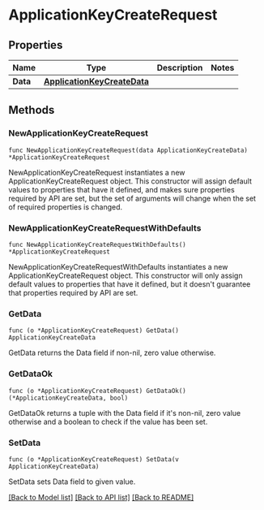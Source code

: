 # ApplicationKeyCreateRequest

## Properties

| Name     | Type                                                        | Description | Notes |
| -------- | ----------------------------------------------------------- | ----------- | ----- |
| **Data** | [**ApplicationKeyCreateData**](ApplicationKeyCreateData.md) |             |

## Methods

### NewApplicationKeyCreateRequest

`func NewApplicationKeyCreateRequest(data ApplicationKeyCreateData) *ApplicationKeyCreateRequest`

NewApplicationKeyCreateRequest instantiates a new ApplicationKeyCreateRequest object.
This constructor will assign default values to properties that have it defined,
and makes sure properties required by API are set, but the set of arguments
will change when the set of required properties is changed.

### NewApplicationKeyCreateRequestWithDefaults

`func NewApplicationKeyCreateRequestWithDefaults() *ApplicationKeyCreateRequest`

NewApplicationKeyCreateRequestWithDefaults instantiates a new ApplicationKeyCreateRequest object.
This constructor will only assign default values to properties that have it defined,
but it doesn't guarantee that properties required by API are set.

### GetData

`func (o *ApplicationKeyCreateRequest) GetData() ApplicationKeyCreateData`

GetData returns the Data field if non-nil, zero value otherwise.

### GetDataOk

`func (o *ApplicationKeyCreateRequest) GetDataOk() (*ApplicationKeyCreateData, bool)`

GetDataOk returns a tuple with the Data field if it's non-nil, zero value otherwise
and a boolean to check if the value has been set.

### SetData

`func (o *ApplicationKeyCreateRequest) SetData(v ApplicationKeyCreateData)`

SetData sets Data field to given value.

[[Back to Model list]](../README.md#documentation-for-models) [[Back to API list]](../README.md#documentation-for-api-endpoints) [[Back to README]](../README.md)
